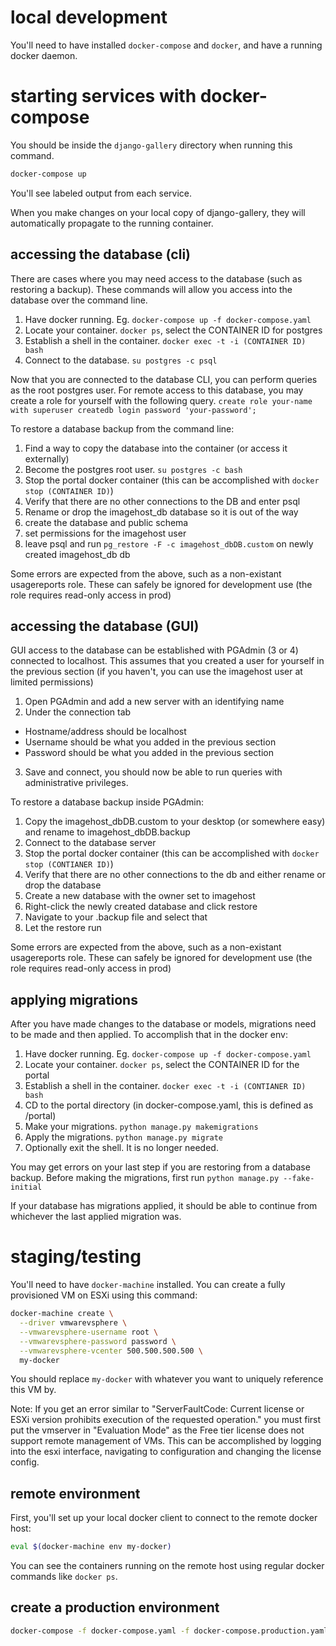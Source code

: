# local development

You'll need to have installed `docker-compose` and `docker`, and have a running
docker daemon.

# starting services with docker-compose

You should be inside the `django-gallery` directory when running this command.

```sh
docker-compose up
```

You'll see labeled output from each service.

When you make changes on your local copy of django-gallery, they will automatically propagate to the running container.

## accessing the database (cli)

There are cases where you may need access to the database (such as restoring a backup).
These commands will allow you access into the database over the command line.

1. Have docker running. Eg. `docker-compose up -f docker-compose.yaml`
2. Locate your container. `docker ps`, select the CONTAINER ID for postgres
3. Establish a shell in the container. `docker exec -t -i (CONTAINER ID) bash`
4. Connect to the database. `su postgres -c psql`

Now that you are connected to the database CLI, you can perform queries as the root postgres user.
For remote access to this database, you may create a role for yourself with the following query.
`create role your-name with superuser createdb login password 'your-password';`

To restore a database backup from the command line:
1. Find a way to copy the database into the container (or access it externally)
2. Become the postgres root user. `su postgres -c bash`
3. Stop the portal docker container (this can be accomplished with `docker stop (CONTAINER ID)`)
4. Verify that there are no other connections to the DB and enter psql
5. Rename or drop the imagehost_db database so it is out of the way
6. create the database and public schema
7. set permissions for the imagehost user
8. leave psql and run `pg_restore -F -c imagehost_dbDB.custom` on newly created imagehost_db db

Some errors are expected from the above, such as a non-existant usagereports role.
These can safely be ignored for development use (the role requires read-only access in prod)

## accessing the database (GUI)

GUI access to the database can be established with PGAdmin (3 or 4) connected to localhost.
This assumes that you created a user for yourself in the previous section
(if you haven't, you can use the imagehost user at limited permissions)

1. Open PGAdmin and add a new server with an identifying name
2. Under the connection tab
  * Hostname/address should be localhost
  * Username should be what you added in the previous section
  * Password should be what you added in the previous section
3. Save and connect, you should now be able to run queries with administrative privileges.

To restore a database backup inside PGAdmin:
1. Copy the imagehost_dbDB.custom to your desktop (or somewhere easy) and
   rename to imagehost_dbDB.backup
2. Connect to the database server
3. Stop the portal docker container (this can be accomplished with `docker stop (CONTIANER ID)`)
4. Verify that there are no other connections to the db and either rename or drop the database
5. Create a new database with the owner set to imagehost
6. Right-click the newly created database and click restore
7. Navigate to your .backup file and select that
8. Let the restore run

Some errors are expected from the above, such as a non-existant usagereports role.
These can safely be ignored for development use (the role requires read-only access in prod)

## applying migrations

After you have made changes to the database or models, migrations need
to be made and then applied. To accomplish that in the docker env:

1. Have docker running. Eg. `docker-compose up -f docker-compose.yaml`
2. Locate your container. `docker ps`, select the CONTAINER ID for the portal
3. Establish a shell in the container. `docker exec -t -i (CONTIANER ID) bash`
4. CD to the portal directory (in docker-compose.yaml, this is defined as /portal)
5. Make your migrations. `python manage.py makemigrations`
6. Apply the migrations. `python manage.py migrate`
7. Optionally exit the shell. It is no longer needed.

You may get errors on your last step if you are restoring from a database
backup. Before making the migrations, first run `python manage.py --fake-initial`

If your database has migrations applied, it should be able to continue from
whichever the last applied migration was.

# staging/testing

You'll need to have `docker-machine` installed. You can create a fully
provisioned VM on ESXi using this command:

```sh
docker-machine create \
  --driver vmwarevsphere \
  --vmwarevsphere-username root \
  --vmwarevsphere-password password \
  --vmwarevsphere-vcenter 500.500.500.500 \
  my-docker
```

You should replace `my-docker` with whatever you want to uniquely reference this
VM by.

Note: If you get an error similar to "ServerFaultCode: Current license or ESXi version prohibits execution of the requested operation."
you must first put the vmserver in "Evaluation Mode" as the Free tier license does not support remote management of VMs.
This can be accomplished by logging into the esxi interface, navigating to configuration and changing the license config.

## remote environment

First, you'll set up your local docker client to connect to the remote docker host:

```sh
eval $(docker-machine env my-docker)
```

You can see the containers running on the remote host using regular docker
commands like `docker ps`.

## create a production environment

```sh
docker-compose -f docker-compose.yaml -f docker-compose.production.yaml up
```
